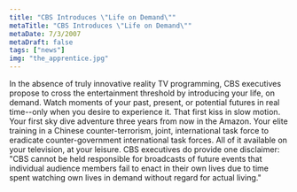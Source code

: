 ```yaml
---
title: "CBS Introduces \"Life on Demand\""
metaTitle: "CBS Introduces \"Life on Demand\""
metaDate: 7/3/2007
metaDraft: false
tags: ["news"]
img: "the_apprentice.jpg"
---
```


In the absence of truly innovative reality TV programming, CBS executives propose to cross the entertainment threshold by introducing your life, on demand. Watch moments of your past, present, or potential futures in real time--only when you desire to experience it. That first kiss in slow motion. Your first sky dive adventure three years from now in the Amazon. Your elite training in a Chinese counter-terrorism, joint, international task force to eradicate counter-government international task forces. All of it available on your television, at your leisure. CBS executives do provide one disclaimer: "CBS cannot be held responsible for broadcasts of future events that individual audience members fail to enact in their own lives due to time spent watching own lives in demand without regard for actual living."
